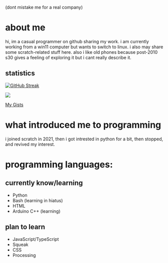 (dont mistake me for a real company)
# about me
hi, im a casual programmer on github sharing my work. i am currently working from a win11 computer but wants to switch to linux. i also may share some scratch-related stuff here. also i like old phones because post-2010 s30 gives a feeling of exploring it but i cant really describe it.
## statistics
[![GitHub Streak](https://streak-stats.demolab.com/?user=cWorksLLC&theme=highcontrast&hide_border=true)](https://git.io/streak-stats)

[![](https://visitcount.itsvg.in/api?id=cWorksLLC&label=profile%20views&color=1&icon=2&pretty=false)](https://visitcount.itsvg.in)

[My Gists](https://gist.github.com/cWorksLLC)
# what introduced me to programming
i joined scratch in 2021, then i got intrested in python for a bit, then stopped, and revived my interest.
# programming languages:
## currently know/learning
- Python
- Bash (learning in hiatus)
- HTML
- Arduino C++ (learning)
## plan to learn

- JavaScript/TypeScript
- Squeak
- CSS
- Processing

<!---
cWorksLLC/cWorksLLC is a ✨ special ✨ repository because its `README.md` (this file) appears on your GitHub profile.
You can click the Preview link to take a look at your changes.
--->
